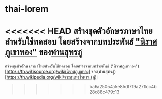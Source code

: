 # thai-lorem
<<<<<<< HEAD
สร้างชุดตัวอักษรภาษาไทยสำหรับใช้ทดสอบ โดยสร้างจากบทประพันธ์ ["นิราศภูเขาทอง"](https://th.wikisource.org/wiki/นิราศภูเขาทอง) ของ[ท่านสุทรภู่](https://th.wikipedia.org/wiki/พระสุนทรโวหาร_(ภู่))
=======
สร้างชุดตัวอักษรภาษาไทยสำหรับใช้ทดสอบ โดยสร้างจากบทประพันธ์ ("นิราศภูเขาทอง")[https://th.wikisource.org/wiki/นิราศภูเขาทอง] ของ(ท่านสุทรภู่)[https://th.wikipedia.org/wiki/พระสุนทรโวหาร_(ภู่)]
>>>>>>> ba6a25054a5e85df719a27ffcc4b28d88c479c13
